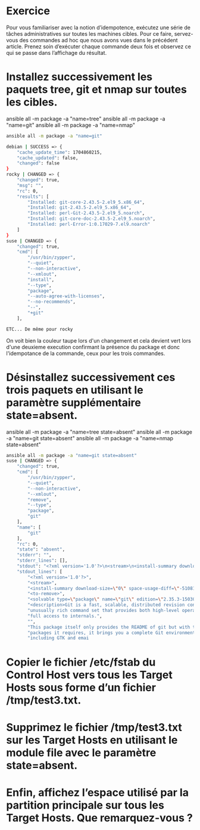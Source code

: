 # Exercice

Pour vous familiariser avec la notion d’idempotence, exécutez une série de tâches administratives sur toutes les machines cibles. Pour ce faire, servez-vous des commandes ad hoc que nous avons vues dans le précédent article. Prenez soin d’exécuter chaque commande deux fois et observez ce qui se passe dans l’affichage du résultat.

# Installez successivement les paquets tree, git et nmap sur toutes les cibles.
ansible all -m package -a "name=tree"
ansible all -m package -a "name=git"
ansible all -m package -a "name=nmap"

```sh
ansible all -m package -a "name=git"

debian | SUCCESS => {
    "cache_update_time": 1704860215,
    "cache_updated": false,
    "changed": false
}
rocky | CHANGED => {
    "changed": true,
    "msg": "",
    "rc": 0,
    "results": [
        "Installed: git-core-2.43.5-2.el9_5.x86_64",
        "Installed: git-2.43.5-2.el9_5.x86_64",
        "Installed: perl-Git-2.43.5-2.el9_5.noarch",
        "Installed: git-core-doc-2.43.5-2.el9_5.noarch",
        "Installed: perl-Error-1:0.17029-7.el9.noarch"
    ]
}
suse | CHANGED => {
    "changed": true,
    "cmd": [
        "/usr/bin/zypper",
        "--quiet",
        "--non-interactive",
        "--xmlout",
        "install",
        "--type",
        "package",
        "--auto-agree-with-licenses",
        "--no-recommends",
        "--",
        "+git"
    ],

ETC... De même pour rocky
```
On voit bien la couleur taupe lors d'un changement et cela devient vert lors d'une deuxieme execution confirmant la présence du package et donc l'idempotance de la commande, ceux pour les trois commandes.

# Désinstallez successivement ces trois paquets en utilisant le paramètre supplémentaire state=absent.
ansible all -m package -a "name=tree state=absent"
ansible all -m package -a "name=git state=absent"
ansible all -m package -a "name=nmap state=absent"

```sh
ansible all -m package -a "name=git state=absent"
suse | CHANGED => {
    "changed": true,
    "cmd": [
        "/usr/bin/zypper",
        "--quiet",
        "--non-interactive",
        "--xmlout",
        "remove",
        "--type",
        "package",
        "git"
    ],
    "name": [
        "git"
    ],
    "rc": 0,
    "state": "absent",
    "stderr": "",
    "stderr_lines": [],
    "stdout": "<?xml version='1.0'?>\n<stream>\n<install-summary download-size=\"0\" space-usage-diff=\"-51081\" packages-to-change=\"1\" need-restart=\"0\" need-reboot=\"0\">\n<to-remove>\n<solvable type=\"package\" name=\"git\" edition=\"2.35.3-150300.10.45.2\" arch=\"x86_64\" repository=\"@System\" summary=\"Fast, scalable, distributed revision control system\">\n<description>Git is a fast, scalable, distributed revision control system with an\nunusually rich command set that provides both high-level operations and\nfull access to internals.\n\nThis package itself only provides the README of git but with the\npackages it requires, it brings you a complete Git environment\nincluding GTK and email interfaces and tools for importing source code\nrepositories from other revision control systems such as subversion,\nCVS, and GNU arch.</description></solvable>\n</to-remove>\n</install-summary>\n<prompt id=\"0\">\n<text>Continue?</text>\n<option default=\"1\" value=\"y\" desc=\"Yes, accept the summary and proceed with installation/removal of packages.\"/>\n<option value=\"n\" desc=\"No, cancel the operation.\"/>\n<option value=\"v\" desc=\"Toggle display of package versions.\"/>\n<option value=\"a\" desc=\"Toggle display of package architectures.\"/>\n<option value=\"r\" desc=\"Toggle display of repositories from which the packages will be installed.\"/>\n<option value=\"m\" desc=\"Toggle display of package vendor names.\"/>\n<option value=\"d\" desc=\"Toggle between showing all details and as few details as possible.\"/>\n<option value=\"g\" desc=\"View the summary in pager.\"/>\n</prompt>\n</stream>\n",
    "stdout_lines": [
        "<?xml version='1.0'?>",
        "<stream>",
        "<install-summary download-size=\"0\" space-usage-diff=\"-51081\" packages-to-change=\"1\" need-restart=\"0\" need-reboot=\"0\">",
        "<to-remove>",
        "<solvable type=\"package\" name=\"git\" edition=\"2.35.3-150300.10.45.2\" arch=\"x86_64\" repository=\"@System\" summary=\"Fast, scalable, distributed revision control system\">",
        "<description>Git is a fast, scalable, distributed revision control system with an",
        "unusually rich command set that provides both high-level operations and",
        "full access to internals.",
        "",
        "This package itself only provides the README of git but with the",
        "packages it requires, it brings you a complete Git environment",
        "including GTK and emai
```

# Copier le fichier /etc/fstab du Control Host vers tous les Target Hosts sous forme d’un fichier /tmp/test3.txt.


# Supprimez le fichier /tmp/test3.txt sur les Target Hosts en utilisant le module file avec le paramètre state=absent.


# Enfin, affichez l’espace utilisé par la partition principale sur tous les Target Hosts. Que remarquez-vous ?


